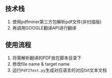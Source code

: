 ## 技术栈

1. 使用pdfminer第三方包解析pdf文件(非扫描版)
2. 再调用GOOGLE翻译API进行翻译

## 使用流程

1. 将需解析翻译的PDF放在脚本目录下
2. 修改file name & target name
3. 运行`Pdf2Text.py`生成对应语言的对应txt文本文档
